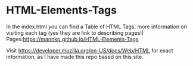 # HTML-Elements-Tags
In the index.html you can find a Table of HTML Tags, more information on visiting each tag (yes they are link to describing pages!)
Pages:https://mannkp.github.io/HTML-Elements-Tags

Visit https://developer.mozilla.org/en-US/docs/Web/HTML for exact information, as I have made this repo based on this site.
